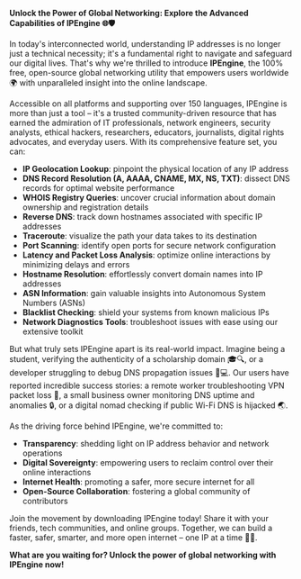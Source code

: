**Unlock the Power of Global Networking: Explore the Advanced Capabilities of IPEngine 🌐🛡️**

In today's interconnected world, understanding IP addresses is no longer just a technical necessity; it's a fundamental right to navigate and safeguard our digital lives. That's why we're thrilled to introduce **IPEngine**, the 100% free, open-source global networking utility that empowers users worldwide 🌍 with unparalleled insight into the online landscape.

Accessible on all platforms and supporting over 150 languages, IPEngine is more than just a tool – it's a trusted community-driven resource that has earned the admiration of IT professionals, network engineers, security analysts, ethical hackers, researchers, educators, journalists, digital rights advocates, and everyday users. With its comprehensive feature set, you can:

*   **IP Geolocation Lookup**: pinpoint the physical location of any IP address
*   **DNS Record Resolution (A, AAAA, CNAME, MX, NS, TXT)**: dissect DNS records for optimal website performance
*   **WHOIS Registry Queries**: uncover crucial information about domain ownership and registration details
*   **Reverse DNS**: track down hostnames associated with specific IP addresses
*   **Traceroute**: visualize the path your data takes to its destination
*   **Port Scanning**: identify open ports for secure network configuration
*   **Latency and Packet Loss Analysis**: optimize online interactions by minimizing delays and errors
*   **Hostname Resolution**: effortlessly convert domain names into IP addresses
*   **ASN Information**: gain valuable insights into Autonomous System Numbers (ASNs)
*   **Blacklist Checking**: shield your systems from known malicious IPs
*   **Network Diagnostics Tools**: troubleshoot issues with ease using our extensive toolkit

But what truly sets IPEngine apart is its real-world impact. Imagine being a student, verifying the authenticity of a scholarship domain 🎓🔍, or a developer struggling to debug DNS propagation issues 🚀💻. Our users have reported incredible success stories: a remote worker troubleshooting VPN packet loss 📡, a small business owner monitoring DNS uptime and anomalies 🔒, or a digital nomad checking if public Wi-Fi DNS is hijacked 🌏.

As the driving force behind IPEngine, we're committed to:

*   **Transparency**: shedding light on IP address behavior and network operations
*   **Digital Sovereignty**: empowering users to reclaim control over their online interactions
*   **Internet Health**: promoting a safer, more secure internet for all
*   **Open-Source Collaboration**: fostering a global community of contributors

Join the movement by downloading IPEngine today! Share it with your friends, tech communities, and online groups. Together, we can build a faster, safer, smarter, and more open internet – one IP at a time 🚀👥.

**What are you waiting for? Unlock the power of global networking with IPEngine now!**